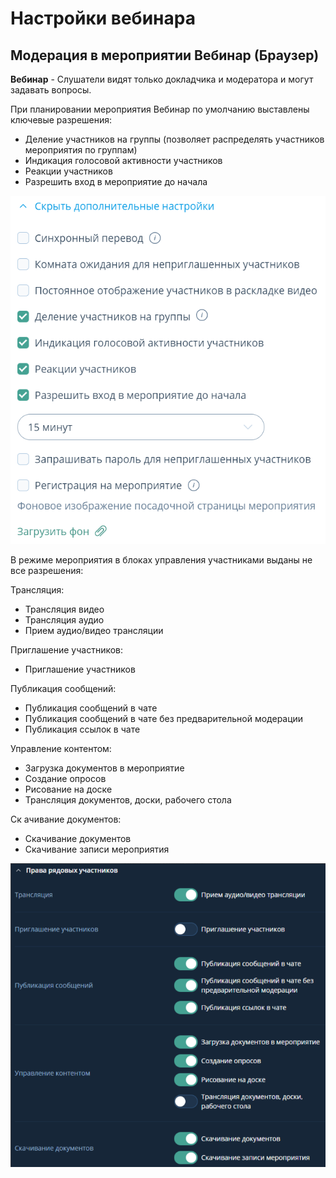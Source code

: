 # Настройки вебинара

## Модерация в мероприятии Вебинар (Браузер)

**Вебинар** - Слушатели видят только докладчика и модератора и могут задавать вопросы.

При планировании мероприятия Вебинар по умолчанию выставлены ключевые разрешения:

- Деление участников на группы (позволяет распределять участников мероприятия по группам)
- Индикация голосовой активности участников
- Реакции участников
- Разрешить вход в мероприятие до начала

![](../img/1.png)

В режиме мероприятия в блоках управления участниками выданы не все разрешения:

Трансляция:

- Трансляция видео
- Трансляция аудио
- Прием аудио/видео трансляции

Приглашение участников:

- Приглашение участников

Публикация сообщений:

- Публикация сообщений в чате
- Публикация сообщений в чате без предварительной модерации
- Публикация ссылок в чате

Управление контентом:

- Загрузка документов в мероприятие
- Создание опросов
- Рисование на доске
- Трансляция документов, доски, рабочего стола

Ск ачивание документов:

- Скачивание документов
- Скачивание записи мероприятия

![](../img/fGJimage.png)
